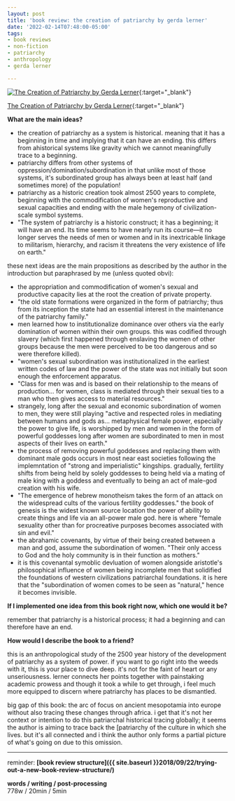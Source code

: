 ```yaml
---
layout: post
title: 'book review: the creation of patriarchy by gerda lerner'
date: '2022-02-14T07:48:00-05:00'
tags:
- book reviews
- non-fiction
- patriarchy
- anthropology
- gerda lerner

--- 
```



[![The Creation of Patriarchy by Gerda Lerner](https://i.gr-assets.com/images/S/compressed.photo.goodreads.com/books/1347629739l/499353.jpg)](https://www.goodreads.com/book/show/499353.The_Creation_of_Patriarchy){:target="_blank"}

[The Creation of Patriarchy by Gerda Lerner](https://www.goodreads.com/book/show/499353.The_Creation_of_Patriarchy){:target="_blank"}

<b>What are the main ideas?</b> 

* the creation of patriarchy as a system is historical. meaning that it has a beginning in time and implying that it can have an ending. this differs from ahistorical systems like gravity which we cannot meaningfully trace to a beginning. 
* patriarchy differs from other systems of oppression/domination/subordination in that unlike most of those systems, it's subordinated group has always been at least half (and sometimes more) of the population!
* patriarchy as a historic creation took almost 2500 years to complete, beginning with the commodification of women's reproductive and sexual capacities and ending with the male hegemony of civilization-scale symbol systems. 
* "The system of patriarchy is a historic construct; it has a beginning; it will have an end. Its time seems to have nearly run its course—it no longer serves the needs of men or women and in its inextricable linkage to militarism, hierarchy, and racism it threatens the very existence of life on earth."


these next ideas are the main propositions as described by the author in the introduction but paraphrased by me (unless quoted obvi):

* the appropriation and commodification of women's sexual and productive capacity lies at the root the creation of private property.
* "the old state formations were organized in the form of patriarchy; thus from its inception the state had an essential interest in the maintenance of the patriarchy family."
* men learned how to institutionalize dominance over others via the early domination of women within their own groups. this was codified through slavery (which first happened through enslaving the women of other groups because the men were perceived to be too dangerous and so were therefore killed). 
* "women's sexual subordination was institutionalized in the earliest written codes of law and the power of the state was not initially but soon enough the enforcement apparatus. 
* "Class for men was and is based on their relationship to the means of production... for women, class is mediated through their sexual ties to a man who then gives access to material resources."
* strangely, long after the sexual and economic subordination of women to men, they were still playing "active and respected roles in mediating between humans and gods as... metaphysical female power, especially the power to give life, is worshipped by men and women in the form of powerful goddesses long after women are subordinated to men in most aspects of their lives on earth."
* the process of removing powerful goddesses and replacing them with dominant male gods occurs in most near east societies following the implemntation of "strong and imperialistic" kingships. gradually, fertility shifts from being held by solely goddesses to being held via a mating of male king with a goddess and eventually to being an act of male-god creation with his wife.
* "The emergence of hebrew monotheism takes the form of an attack on the widespread cults of the various fertility goddesses." the book of genesis is the widest known source location the power of ability to create things and life via an all-power male god. here is where "female sexuality other than for procreative purposes becomes associated with sin and evil."
* the abrahamic covenants, by virtue of their being created between a man and god, assume the subordination of women. "Their only access to God and the holy community is in their function as mothers."
* it is this covenantal symoblic devluation of women alongside aristotle's philosophical influence of women being incomplete men that solidified the foundations of western civilizations patriarchal foundations. it is here that the "subordination of women comes to be seen as "natural," hence it becomes invisible. 



<b>If I implemented one idea from this book right now, which one would it be?</b>

remember that patriarchy is a historical process; it had a beginning and can therefore have an end.


<b>How would I describe the book to a friend?</b>

this is an anthropological study of the 2500 year history of the development of patriarchy as a system of power. if you want to go right into the weeds with it, this is your place to dive deep. it's not for the faint of heart or any unseriousness. lerner connects her points together with painstaking academic prowess and though it took a while to get through, i feel much more equipped to discern where patriarchy has places to be dismantled.

big gap of this book: the arc of focus on ancient mesopotamia into europe without also tracing these changes through africa. i get that it's not her context or intention to do this patriarchal historical tracing globally; it seems the author is aiming to trace back the [patriarchy of the culture in which she lives. but it's all connected and i think the author only forms a partial picture of what's going on due to this omission.



---

reminder: **[book review structure]({{ site.baseurl }}2018/09/22/trying-out-a-new-book-review-structure/)**


<!-- &#042; = asterisk -->
<!-- &#039; = single quote '-->

**words / writing / post-processing**  
778w / 20min / 5min
